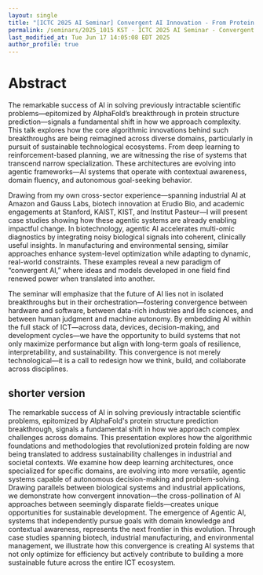```yaml
---
layout: single
title: "[ICTC 2025 AI Seminar] Convergent AI Innovation - From Protein Folding Breakthroughs to Agentic AI for Sustainable Future"
permalink: /seminars/2025_1015 KST - ICTC 2025 AI Seminar - Convergent AI Innovation - From Protein Folding Breakthroughs to Agentic AI for Sustainable Future/abstract
last_modified_at: Tue Jun 17 14:05:08 EDT 2025
author_profile: true
---
```


# Abstract

The remarkable success of AI in solving previously intractable scientific problems—epitomized by AlphaFold’s breakthrough in protein structure prediction—signals a fundamental shift in how we approach complexity. This talk explores how the core algorithmic innovations behind such breakthroughs are being reimagined across diverse domains, particularly in pursuit of sustainable technological ecosystems. From deep learning to reinforcement-based planning, we are witnessing the rise of systems that transcend narrow specialization. These architectures are evolving into agentic frameworks—AI systems that operate with contextual awareness, domain fluency, and autonomous goal-seeking behavior.

Drawing from my own cross-sector experience—spanning industrial AI at Amazon and Gauss Labs, biotech innovation at Erudio Bio, and academic engagements at Stanford, KAIST, KIST, and Institut Pasteur—I will present case studies showing how these agentic systems are already enabling impactful change. In biotechnology, agentic AI accelerates multi-omic diagnostics by integrating noisy biological signals into coherent, clinically useful insights. In manufacturing and environmental sensing, similar approaches enhance system-level optimization while adapting to dynamic, real-world constraints. These examples reveal a new paradigm of “convergent AI,” where ideas and models developed in one field find renewed power when translated into another.

The seminar will emphasize that the future of AI lies not in isolated breakthroughs but in their orchestration—fostering convergence between hardware and software, between data-rich industries and life sciences, and between human judgment and machine autonomy. By embedding AI within the full stack of ICT—across data, devices, decision-making, and development cycles—we have the opportunity to build systems that not only maximize performance but align with long-term goals of resilience, interpretability, and sustainability. This convergence is not merely technological—it is a call to redesign how we think, build, and collaborate across disciplines.

## shorter version

The remarkable success of AI in solving previously intractable scientific problems, epitomized by AlphaFold's protein structure prediction breakthrough, signals a fundamental shift in how we approach complex challenges across domains. This presentation explores how the algorithmic foundations and methodologies that revolutionized protein folding are now being translated to address sustainability challenges in industrial and societal contexts. We examine how deep learning architectures, once specialized for specific domains, are evolving into more versatile, agentic systems capable of autonomous decision-making and problem-solving. Drawing parallels between biological systems and industrial applications, we demonstrate how convergent innovation—the cross-pollination of AI approaches between seemingly disparate fields—creates unique opportunities for sustainable development. The emergence of Agentic AI, systems that independently pursue goals with domain knowledge and contextual awareness, represents the next frontier in this evolution. Through case studies spanning biotech, industrial manufacturing, and environmental management, we illustrate how this convergence is creating AI systems that not only optimize for efficiency but actively contribute to building a more sustainable future across the entire ICT ecosystem.
